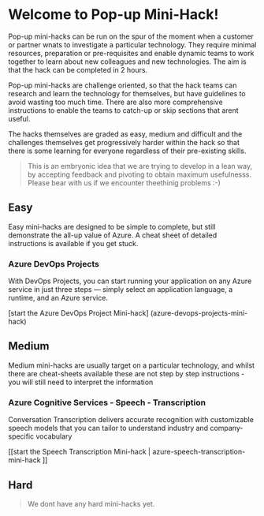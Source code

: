 # Welcome to Pop-up Mini-Hack!

Pop-up mini-hacks can be run on the spur of the moment when a customer or partner wnats to investigate a particular technology.  They require minimal resources, preparation or pre-requisites and enable dynamic teams to work together to learn about new colleagues and new technologies. The aim is that the hack can be completed in 2 hours.

Pop-up mini-hacks are challenge oriented, so that the hack teams can research and learn the technology for themselves, but have guidelines to avoid wasting too much time.  There are also more comprehensive instructions to enable the teams to catch-up or skip sections that arent useful.

The hacks themselves are graded as easy, medium and difficult and the challenges themselves get progressively harder within the hack so that there is some learning for everyone regardless of their pre-existing skills.

> This is an embryonic idea that we are trying to develop in a lean way, by accepting feedback and pivoting to obtain maximum usefulnesss.  Please bear with us if we encounter theethinig problems :-)


## Easy

Easy mini-hacks are designed to be simple to complete, but still demonstrate the all-up value of Azure.  A cheat sheet of detailed instructions is available if you get stuck.

### Azure DevOps Projects

With DevOps Projects, you can start running your application on any Azure service in just three steps — simply select an application language, a runtime, and an Azure service.

[start the Azure DevOps Project Mini-hack] (azure-devops-projects-mini-hack)

## Medium

Medium mini-hacks are usually target on a particular technology, and whilst there are cheat-sheets available these are not step by step instructions - you will still need to interpret the information

### Azure Cognitive Services - Speech - Transcription

Conversation Transcription delivers accurate recognition with customizable speech models that you can tailor to understand industry and company-specific vocabulary

[[start the Speech Transcription Mini-hack | azure-speech-transcription-mini-hack ]]

## Hard

> We dont have any hard mini-hacks yet.

